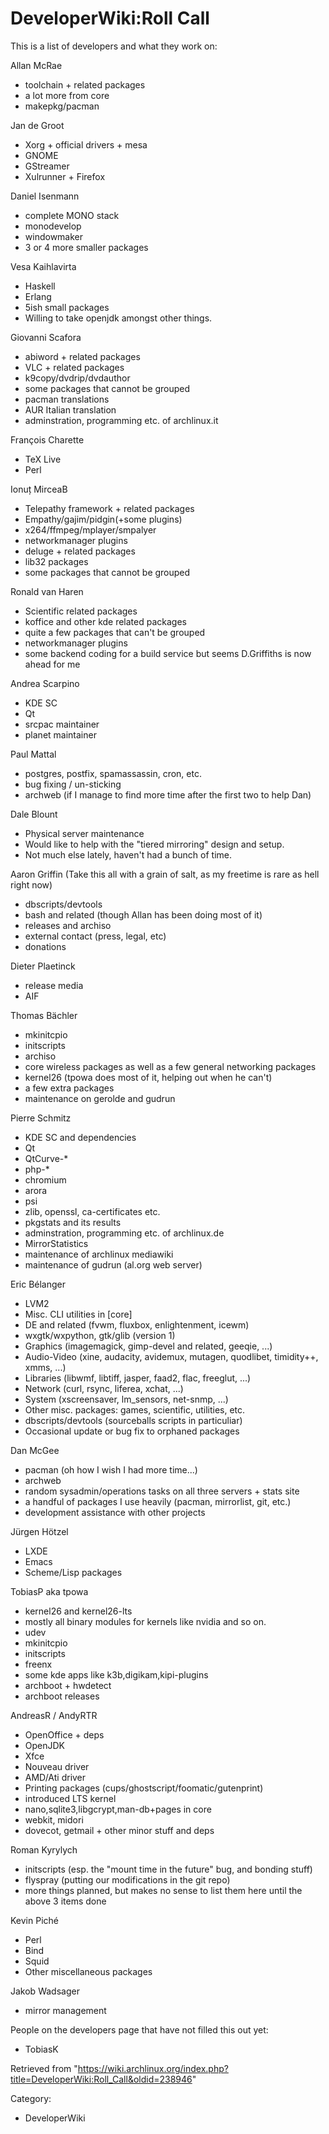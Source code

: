 DeveloperWiki:Roll Call
=======================

This is a list of developers and what they work on:

Allan McRae

-   toolchain + related packages
-   a lot more from core
-   makepkg/pacman

Jan de Groot

-   Xorg + official drivers + mesa
-   GNOME
-   GStreamer
-   Xulrunner + Firefox

Daniel Isenmann

-   complete MONO stack
-   monodevelop
-   windowmaker
-   3 or 4 more smaller packages

Vesa Kaihlavirta

-   Haskell
-   Erlang
-   5ish small packages
-   Willing to take openjdk amongst other things.

Giovanni Scafora

-   abiword + related packages
-   VLC + related packages
-   k9copy/dvdrip/dvdauthor
-   some packages that cannot be grouped
-   pacman translations
-   AUR Italian translation
-   adminstration, programming etc. of archlinux.it

François Charette

-   TeX Live
-   Perl

Ionuț MirceaB

-   Telepathy framework + related packages
-   Empathy/gajim/pidgin(+some plugins)
-   x264/ffmpeg/mplayer/smpalyer
-   networkmanager plugins
-   deluge + related packages
-   lib32 packages
-   some packages that cannot be grouped

Ronald van Haren

-   Scientific related packages
-   koffice and other kde related packages
-   quite a few packages that can't be grouped
-   networkmanager plugins
-   some backend coding for a build service but seems D.Griffiths is now
    ahead for me

Andrea Scarpino

-   KDE SC
-   Qt
-   srcpac maintainer
-   planet maintainer

Paul Mattal

-   postgres, postfix, spamassassin, cron, etc.
-   bug fixing / un-sticking
-   archweb (if I manage to find more time after the first two to help
    Dan)

Dale Blount

-   Physical server maintenance
-   Would like to help with the "tiered mirroring" design and setup.
-   Not much else lately, haven't had a bunch of time.

Aaron Griffin (Take this all with a grain of salt, as my freetime is
rare as hell right now)

-   dbscripts/devtools
-   bash and related (though Allan has been doing most of it)
-   releases and archiso
-   external contact (press, legal, etc)
-   donations

Dieter Plaetinck

-   release media
-   AIF

Thomas Bächler

-   mkinitcpio
-   initscripts
-   archiso
-   core wireless packages as well as a few general networking packages
-   kernel26 (tpowa does most of it, helping out when he can't)
-   a few extra packages
-   maintenance on gerolde and gudrun

Pierre Schmitz

-   KDE SC and dependencies
-   Qt
-   QtCurve-*
-   php-*
-   chromium
-   arora
-   psi
-   zlib, openssl, ca-certificates etc.
-   pkgstats and its results
-   adminstration, programming etc. of archlinux.de
-   MirrorStatistics
-   maintenance of archlinux mediawiki
-   maintenance of gudrun (al.org web server)

Eric Bélanger

-   LVM2
-   Misc. CLI utilities in [core]
-   DE and related (fvwm, fluxbox, enlightenment, icewm)
-   wxgtk/wxpython, gtk/glib (version 1)
-   Graphics (imagemagick, gimp-devel and related, geeqie, ...)
-   Audio-Video (xine, audacity, avidemux, mutagen, quodlibet,
    timidity++, xmms, ...)
-   Libraries (libwmf, libtiff, jasper, faad2, flac, freeglut, ...)
-   Network (curl, rsync, liferea, xchat, ...)
-   System (xscreensaver, lm_sensors, net-snmp, ...)
-   Other misc. packages: games, scientific, utilities, etc.
-   dbscripts/devtools (sourceballs scripts in particuliar)
-   Occasional update or bug fix to orphaned packages

Dan McGee

-   pacman (oh how I wish I had more time...)
-   archweb
-   random sysadmin/operations tasks on all three servers + stats site
-   a handful of packages I use heavily (pacman, mirrorlist, git, etc.)
-   development assistance with other projects

Jürgen Hötzel

-   LXDE
-   Emacs
-   Scheme/Lisp packages

TobiasP aka tpowa

-   kernel26 and kernel26-lts
-   mostly all binary modules for kernels like nvidia and so on.
-   udev
-   mkinitcpio
-   initscripts
-   freenx
-   some kde apps like k3b,digikam,kipi-plugins
-   archboot + hwdetect
-   archboot releases

AndreasR / AndyRTR

-   OpenOffice + deps
-   OpenJDK
-   Xfce
-   Nouveau driver
-   AMD/Ati driver
-   Printing packages (cups/ghostscript/foomatic/gutenprint)
-   introduced LTS kernel
-   nano,sqlite3,libgcrypt,man-db+pages in core
-   webkit, midori
-   dovecot, getmail + other minor stuff and deps

Roman Kyrylych

-   initscripts (esp. the "mount time in the future" bug, and bonding
    stuff)
-   flyspray (putting our modifications in the git repo)
-   more things planned, but makes no sense to list them here until the
    above 3 items done

Kevin Piché

-   Perl
-   Bind
-   Squid
-   Other miscellaneous packages

Jakob Wadsager

-   mirror management

People on the developers page that have not filled this out yet:

-   TobiasK

Retrieved from
"https://wiki.archlinux.org/index.php?title=DeveloperWiki:Roll_Call&oldid=238946"

Category:

-   DeveloperWiki
